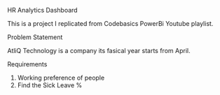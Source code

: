 HR Analytics Dashboard

This is a project I replicated from Codebasics PowerBi Youtube playlist. 

Problem Statement 

AtliQ Technology is a company its fasical year starts from April. 

Requirements

1. Working preference of people
2. Find the Sick Leave %


